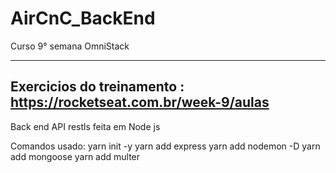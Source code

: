 # AirCnC_BackEnd
Curso 9° semana OmniStack

---------------------------------------------------------------
Exercicios do treinamento :
https://rocketseat.com.br/week-9/aulas
-----------------------------------------------------------------

Back end API restls feita em Node js

Comandos usado:
yarn init -y
yarn add express
yarn add nodemon -D
yarn add mongoose
yarn add multer